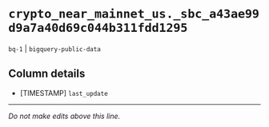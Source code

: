 # `crypto_near_mainnet_us._sbc_a43ae99d9a7a40d69c044b311fdd1295`
`bq-1` | `bigquery-public-data`

## Column details
* [TIMESTAMP] `last_update`

-------------------------------------------------------------------------------
*Do not make edits above this line.*
